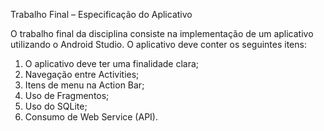 Trabalho Final – Especificação do Aplicativo

O trabalho final da disciplina consiste na implementação de um aplicativo utilizando o Android Studio. O aplicativo deve conter os seguintes itens:

1. O aplicativo deve ter uma finalidade clara;
2. Navegação entre Activities;
3. Itens de menu na Action Bar;
4. Uso de Fragmentos;
5. Uso do SQLite;
6. Consumo de Web Service (API).
